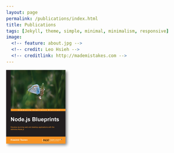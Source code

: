 ```yaml
---
layout: page
permalink: /publications/index.html
title: Publications
tags: [Jekyll, theme, simple, minimal, minimalism, responsive]
image:
  <!-- feature: about.jpg -->
  <!-- credit: Leo Hsieh -->
  <!-- creditlink: http://mademistakes.com -->
---
```


<section class="center">
  <a href="http://www.packtpub.com/nodejs-blueprints/book" target="_blank">
    <img src="/images/blueprints.jpg" alt="Node.js Blueprints">
  </a> 
</section>